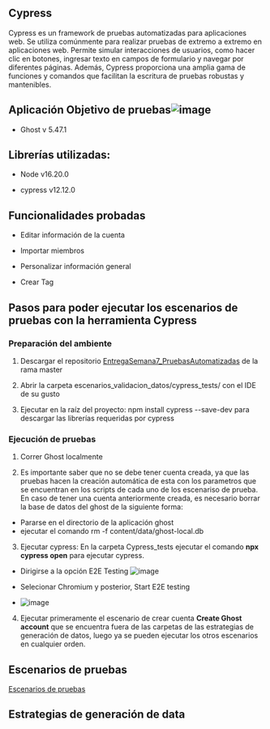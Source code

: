 ## Cypress 

Cypress es un framework de pruebas automatizadas para aplicaciones web. Se utiliza comúnmente para realizar pruebas de extremo a extremo en aplicaciones web. Permite simular interacciones de usuarios, como hacer clic en botones, ingresar texto en campos de formulario y navegar por diferentes páginas. Además, Cypress proporciona una amplia gama de funciones y comandos que facilitan la escritura de pruebas robustas y mantenibles.


## Aplicación Objetivo de pruebas![image](https://user-images.githubusercontent.com/124526219/236736518-0c9ae180-1e16-4704-a737-f1e26f336489.png)

- Ghost v 5.47.1 

 

## Librerías utilizadas: 

- Node v16.20.0 

- cypress v12.12.0



## Funcionalidades probadas 

- Editar información de la cuenta

- Importar miembros

- Personalizar información general

- Crear Tag

 

## Pasos para poder ejecutar los escenarios de pruebas con la herramienta Cypress 

 
### Preparación del ambiente 

1. Descargar el repositorio [EntregaSemana7_PruebasAutomatizadas](https://github.com/Lrozoq/Propuesta-final-pruebas-automatizadas.git) de la rama master 

2. Abrir la carpeta escenarios_validacion_datos/cypress_tests/ con el IDE de su gusto 

3. Ejecutar en la raíz del proyecto:  npm install cypress --save-dev para descargar las librerías requeridas por cypress 

### Ejecución de pruebas 

1. Correr Ghost localmente 

2. Es importante saber que no se debe tener cuenta creada, ya que las pruebas hacen la creación automática de esta con los parametros que se encuentran en los scripts de cada uno de los escenariso de prueba. En caso de tener una cuenta anteriormente creada, es necesario borrar la base de datos del ghost de la siguiente forma:

  - Pararse en el directorio de la aplicación ghost
  - ejecutar el comando rm -f content/data/ghost-local.db

3. Ejecutar cypress: En la carpeta Cypress_tests ejecutar el comando **npx cypress open** para ejecutar cypress.

 - Dirigirse a la opción E2E Testing
![image](https://github.com/JJMontenegroP/EntregaSemana7_PruebasAutomatizadas/assets/124220935/7dec4148-8b63-4012-92f9-d077925f7722)

- Selecionar Chromium y posterior, Start E2E testing
- ![image](https://github.com/JJMontenegroP/EntregaSemana7_PruebasAutomatizadas/assets/124220935/e513010a-ddf2-4a13-96c5-d09e2611634a)

4. Ejecutar primeramente el escenario de crear cuenta **Create Ghost account** que se encuentra fuera de las carpetas de las estrategias de generación de datos, luego ya se pueden ejecutar los otros escenarios en cualquier orden.

## Escenarios de pruebas
[Escenarios de pruebas](https://github.com/JJMontenegroP/EntregaSemana7_PruebasAutomatizadas/wiki/1.1.-Escenarios-de-pruebas-dise%C3%B1ado-y-ejecutados-con-Cypress)

## Estrategias de generación de data

